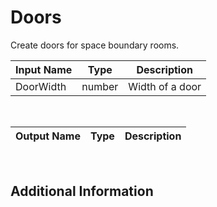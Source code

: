 

# Doors

Create doors for space boundary rooms.

|Input Name|Type|Description|
|---|---|---|
|DoorWidth|number|Width of a door|


<br>

|Output Name|Type|Description|
|---|---|---|


<br>

## Additional Information
